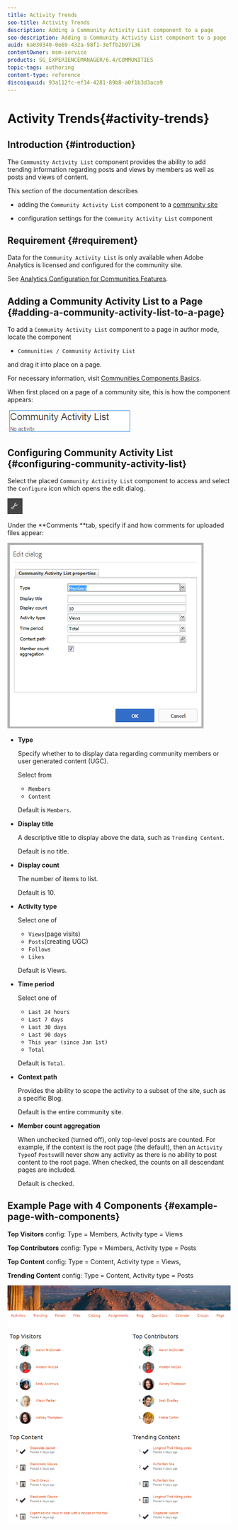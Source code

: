 ```yaml
---
title: Activity Trends
seo-title: Activity Trends
description: Adding a Community Activity List component to a page
seo-description: Adding a Community Activity List component to a page
uuid: 6a030340-0e69-432a-98f1-3effb2b97136
contentOwner: msm-service
products: SG_EXPERIENCEMANAGER/6.4/COMMUNITIES
topic-tags: authoring
content-type: reference
discoiquuid: 93a112fc-ef34-4281-89b8-a0f1b3d3aca9
---
```


# Activity Trends{#activity-trends}

## Introduction {#introduction}

The `Community Activity List` component provides the ability to add trending information regarding posts and views by members as well as posts and views of content.

This section of the documentation describes

* adding the `Community Activity List` component to a [community site](/help/communities/overview.md#community-sites)

* configuration settings for the `Community Activity List` component

## Requirement {#requirement}

Data for the `Community Activity List` is only available when Adobe Analytics is licensed and configured for the community site.

See [Analytics Configuration for Communities Features](/help/communities/analytics.md).

## Adding a Community Activity List to a Page {#adding-a-community-activity-list-to-a-page}

To add a `Community Activity List` component to a page in author mode, locate the component

* `Communities / Community Activity List`

and drag it into place on a page.

For necessary information, visit [Communities Components Basics](/help/communities/basics.md).

When first placed on a page of a community site, this is how the component appears:

![chlimage_1-227](assets/chlimage_1-227.png)

## Configuring Community Activity List  {#configuring-community-activity-list}

Select the placed `Community Activity List` component to access and select the `Configure` icon which opens the edit dialog.

![chlimage_1-228](assets/chlimage_1-228.png)

Under the **Comments **tab, specify if and how comments for uploaded files appear:

![chlimage_1-229](assets/chlimage_1-229.png)

* **Type** 

  Specify whether to to display data regarding community members or user generated content (UGC). 

  Select from

    * `Members`
    * `Content`

  Default is `Members`.

* **Display title** 

  A descriptive title to display above the data, such as `Trending Content`.  

  Default is no title.

* **Display count** 

  The number of items to list. 

  Default is 10.

* **Activity type** 

  Select one of

    * `Views`(page visits)
    * `Posts`(creating UGC)
    * `Follows`
    * `Likes`

  Default is Views.

* **Time period** 

  Select one of

    * `Last 24 hours`
    * `Last 7 days`
    * `Last 30 days`
    * `Last 90 days`
    * `This year (since Jan 1st)`
    * `Total`

  Default is `Total`.

* **Context path** 


  Provides the ability to scope the activity to a subset of the site, such as a specific Blog. 

  Default is the entire community site.

* **Member count aggregation** 

  When unchecked (turned off), only top-level posts are counted. For example, if the context is the root page (the default), then an `Activity Type`of `Posts`will never show any activity as there is no ability to post content to the root page. When checked, the counts on all descendant pages are included. 

  Default is checked.

## Example Page with 4 Components {#example-page-with-components}

**Top Visitors** config: Type = Members, Activity type = Views

**Top Contributors** config: Type = Members, Activity type = Posts

**Top Content** config: Type = Content, Activity type = Views,

**Trending Content** config: Type = Content, Activity type = Posts

![chlimage_1-230](assets/chlimage_1-230.png)

